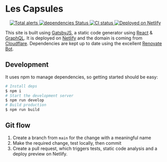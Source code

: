 # Les Capsules

<p align="center">
  <a href="https://lgtm.com/projects/g/LesCapsules/lescapsules-web/alerts/">
    <img src="https://img.shields.io/lgtm/alerts/github/LesCapsules/lescapsules-web?logo=lgtm&logoColor=white&style=flat-square" alt="Total alerts">
  </a>
  <a href="https://david-dm.org/LesCapsules/lescapsules-web">
    <img src="https://img.shields.io/david/LesCapsules/lescapsules-web?logo=npm&logoColor=white&style=flat-square" alt="dependencies Status"/>
  </a>
  <a href="https://github.com/LesCapsules/lescapsules-web/actions?query=workflow%3ACI">
    <img alt="CI status" src="https://img.shields.io/github/workflow/status/LesCapsules/lescapsules-web/CI/main?label=CI&logo=github&logoColor=white&style=flat-square">
  </a>
  <a href="https://app.netlify.com/sites/lescapsules/deploys">
    <img src="https://img.shields.io/netlify/4b203ef5-3ac6-4b51-afcb-564239b2ef86?label=Netlify&logo=netlify&logoColor=white&style=flat-square" alt="Deployed on Netlify"/>
  </a>
</p>

This site is built using [GatsbyJS](https://www.gatsbyjs.org/), a static code generator using [React](https://reactjs.org/) & [GraphQL](https://graphql.org/). It is deployed on [Netlify](https://www.netlify.com/) and the domain is coming from [Cloudflare](https://www.cloudflare.com/). Dependencies are kept up to date using the excellent [Renovate Bot](https://renovatebot.com/).

## Development

It uses npm to manage dependencies, so getting started should be easy:

```bash
# Install deps
$ npm i
# Start the development server
$ npm run develop
# Build production
$ npm run build
```

## Git flow

1. Create a branch from `main` for the change with a meaningful name
2. Make the required change, test locally, then commit
3. Create a pull request, which triggers tests, static code analysis and a deploy preview on Netlify.
